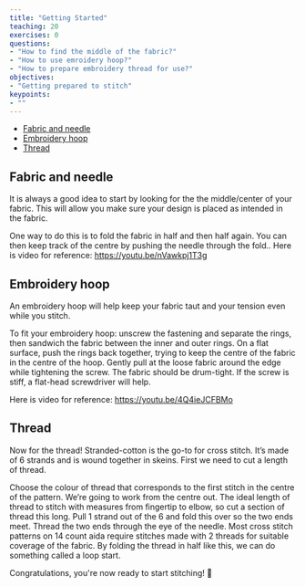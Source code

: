 ```yaml
---
title: "Getting Started"
teaching: 20
exercises: 0
questions:
- "How to find the middle of the fabric?"
- "How to use emroidery hoop?"
- "How to prepare embroidery thread for use?"
objectives:
- "Getting prepared to stitch"
keypoints:
- ""
---
```


- [Fabric and needle](#fabric-and-needle)
- [Embroidery hoop](#embroidery-hoop)
- [Thread](#thread)

## Fabric and needle

It is always a good idea to start by looking for the the middle/center of your fabric.
This will allow you make sure your design is placed as intended in the fabric.

One way to do this is to fold the fabric in half and then half again.
You can then keep track of the centre by pushing the needle through the fold..
Here is video for reference: https://youtu.be/nVawkpj1T3g

## Embroidery hoop

An embroidery hoop will help keep your fabric taut and your tension even while you stitch.

To fit your embroidery hoop: unscrew the fastening and separate the rings, then sandwich the fabric between the inner and outer rings.
On a flat surface, push the rings back together, trying to keep the centre of the fabric in the centre of the hoop.
Gently pull at the loose fabric around the edge while tightening the screw.
The fabric should be drum-tight.
If the screw is stiff, a flat-head screwdriver will help.

Here is video for reference: https://youtu.be/4Q4ieJCFBMo

## Thread

Now for the thread!
Stranded-cotton is the go-to for cross stitch.
It’s made of 6 strands and is wound together in skeins.
First we need to cut a length of thread.

Choose the colour of thread that corresponds to the first stitch in the centre of the pattern.
We’re going to work from the centre out.
The ideal length of thread to stitch with measures from fingertip to elbow, so cut a section of thread this long.
Pull 1 strand out of the 6 and fold this over so the two ends meet.
Thread the two ends through the eye of the needle.
Most cross stitch patterns on 14 count aida require stitches made with 2 threads for suitable coverage of the fabric.
By folding the thread in half like this, we can do something called a loop start.

Congratulations, you're now ready to start stitching! :tada:
